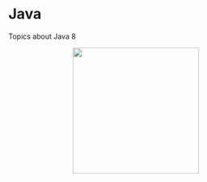 # Java
Topics about Java 8
<p align="center">
<img height="250" src="https://alejoalvarez.github.io/Images/java8.png">
</p>



